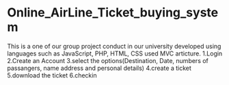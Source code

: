# Online_AirLine_Ticket_buying_system
This is a one of our group project conduct in our university developed using languages such as JavaScript, PHP, HTML, CSS used MVC articture.
1.Login
2.Create an Account
3.select the options(Destination, Date, numbers of passangers, name address and personal details)
4.create a ticket 
5.download the ticket
6.checkin 
